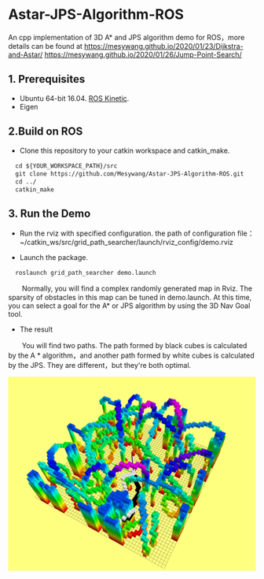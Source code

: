 # Astar-JPS-Algorithm-ROS
 An cpp implementation of 3D A* and JPS algorithm demo for ROS，more details can be found at 
 https://mesywang.github.io/2020/01/23/Dijkstra-and-Astar/
 https://mesywang.github.io/2020/01/26/Jump-Point-Search/

## 1. Prerequisites
+ Ubuntu 64-bit 16.04. [ROS Kinetic](http://wiki.ros.org/kinetic/Installation/Ubuntu).
+ Eigen

## 2.Build on ROS
+ Clone this repository to your catkin workspace and catkin_make.
```
  cd ${YOUR_WORKSPACE_PATH}/src
  git clone https://github.com/Mesywang/Astar-JPS-Algorithm-ROS.git
  cd ../
  catkin_make
```
## 3. Run the Demo

+ Run the rviz with specified configuration.
the path of configuration file：~/catkin_ws/src/grid_path_searcher/launch/rviz_config/demo.rviz 

+ Launch the package.
```
  roslaunch grid_path_searcher demo.launch   
```
　　Normally, you will find a  complex randomly generated map in Rviz. The sparsity of obstacles in this map can be tuned in demo.launch. At this time, you can select a goal for the A* or JPS algorithm by using the 3D Nav Goal tool.

+ The result

　　You will find two paths. The path formed by  black cubes is calculated by the A * algorithm，and another path formed by  white cubes is calculated by the JPS. They are different，but they're both optimal.
<div align=center>
	<img src="./img/AstarAndJPS.png" >
</div>
